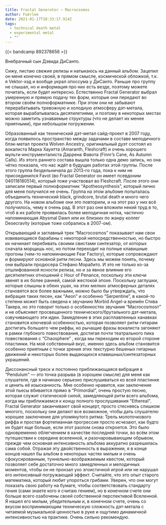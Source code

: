 ```yaml
---
title: Fractal Generator — Macrocosmos
author: Fuerlee
date: 2021-01-17T10:33:17.914Z
tags:
  - technical death metal
  - experimental metal
  - ""
---
```

{{< bandcamp 892378656 >}}

Внебрачный сын Дэвида ДиСанто.

Сижу, листаю свежие релизы и натыкаюсь на данный альбом. Зацепил он меня конечно своей, в прямом смысле, космической обложкой, т.к. я Vektor-хэд и вообще украл опоссума у ДиСанто. Раньше про группу не слышал, но и информация про них есть везде, поэтому можете почитать, если будет интересно. Естественно Fractal Generator выбрал умеренную и прямую подачу тех форм, которые они передают во втором своём полноформатнике. При этом они не забывают перерабатывать тревожную и холодную атмосферу дэт-метала, которая вырабатывалась десятилетиями, и поэтому в некоторых местах можно заметить узнаваемые структуры (что не делает их менее приятными), при небольшом погружении.

Образованный как технический дэт-метал сайд-проект в 2007 году, когда появилось пространство между задачами в составе мелодичного блэк-метал проекта Wolven Ancestry, оригинальный дуэт состоял из вокалиста Марка Хауитта (Amaranth, Fleshcraft) и очень хорошего мульти-инструменталиста Даррена Фавота (Finnr’s Cane, As Autumn Calls). Из этого раннего состава вышла только одна демо запись, но она чётко показала, что нас ждёт в будущих работах этой группы. После этого группа бездельничала до 2013-го года, пока к ним не присоединился Favot (во Fractal Generator он имеет псевдоним 040118180514), который тоже участвовал во Fleshcraft. После этого они записали первый полноформатник “Apotheosynthesis”, который лично для меня получился не очень. Группа на этом альбоме попыталась объединить технический black, grindcore, brutal death и много чего другого. На новом альбоме они это повторили, и на этот раз у них всё получилось, чему я очень рад. В этот раз они вложили некий труд в то, чтоб в их работе проявилась более мелодичная нотка, частично напоминающая Abysmal Dawn или их близких по жанру коллег Desecravity (которые тоже собрались в 2007-ом).

Открывающий и заглавный трек “Macrocosmos” показывает нам свои извивающиеся барабаны с некоторой непосредственностью, но быстро их начинает перебивать своими свистами синтезатор, от которых сначала морщишь нос, но потом переходит на полные клавишные прогоны (чем-то напоминающие Fear Factory), которые сопровождают и формируют основной ритм песни. Здесь мы можем понять, почему они выбрали продюсера Стефано Морабито. И это не только из-за отшлифованной ясности релиза, но и за явное влияние его десятилетних отношений с Hour of Penance, поскольку эти ключи звенят в их более ранней, самой жестокой эпохе. Поскольку заглушки, которые слышны в обеих ушах, на этих мелких атмосферных деталях становятся все более важными, можно было бы утверждать, что вибрация таких песен, как “Aeon” и особенно “Serpentine”, в какой-то степени может быть сведена к звучанию Morbid Angel-а времён Стива Такера, но это говорит только о особенностях звучания “Macrocosmosт” и не объясняет просвещенного технического/брутального дэт-метала, озвучивающего эти идеи. Замедление в этих расплавленных канавках становится ключевой особенностью, которая позволяет ритм-гитарам достигать большего чем риффы, но рычащие фразы вокалиста загоняют в рамки глубокого повествования, достигая почти театрального пика повествования с “Chaosphere” , когда мы переходим ко второй стороне пластинки. На мой собственный вкус, именно здесь альбом становится особенно приятным с точки зрения этих текстурно бешеных гитарных движений и некоторых более выдающихся клавишных/синтезаторных украшений.

Диссонансный треск и постоянно приближающаяся вибрация в “Pendulum" — это точка разрыва (в хорошем смысле) для меня как слушателя, где я начинаю серьезно прислушиваться ко всей пластинке и ценить её изысканность. Мне особенно нравится, как заключение этой пьесы вбивается прямо в “Primordial”, очень простую песню, которая служит статической силой, замедляющей ритм всего альбома, когда мы приближаемся к концу полного прослушивания "Ethereal". Fractal Generator заканчивают свой концерт, просто стесняясь слишком многого, поскольку они делают все возможное, чтобы дать слушателю хорошее заключение для упомянутого ритма: Трель молоточкового риффа и простая фортепианная прогрессия просто исчезают, как будто их будет еще больше, если этот разлом снова откроется. Это было одновременно облегчением в качестве последней точки, во всём этом путешествии к середине вселенной, и разочаровывающим обрывом, прежде чем основная интенсивность альбома аккуратно разрешилась сама собой. Отражая эту двойственность в выражении, я в конце концов нашел бы альбом в некоторых частях милым и очень сфокусированным, туннельно-воображаемым квестом, который позволяет себе достаточно много замедленных и мелодичных моментов, чтобы он не пронзал ухо эгоистичной игрой или не нарушал его интенсивный погружающий эффект. Считайте, что это опыт старого математика, который любит упороться грибами. Уверен, что они могут показать свою работу на бумаге, чтобы соответствовать стандарту гения (сами знаете кого я считаю гением), но в конечном счете они больше всего озабочены своей собственной перспективой Вселенной. Я нашел его милым, убедительным и, в конечном счете, очень со вкусом воспринимающим техническую сложность дэт-метала с читаемой музыкальной ценностью в руке и ощутимо динамичной интенсивностью на практике. Очень сильно рекомендую.